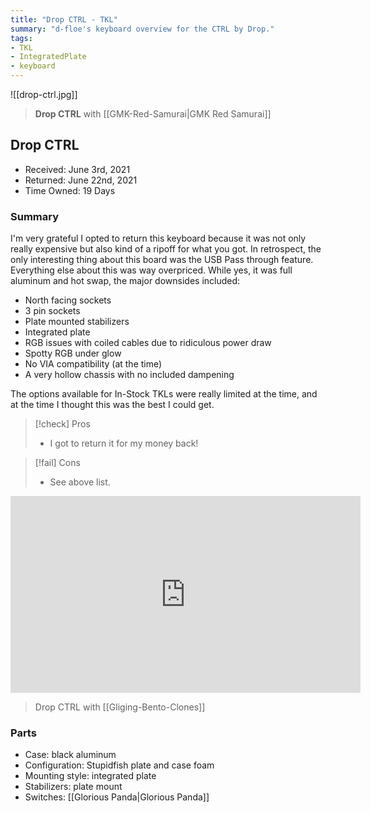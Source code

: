 ```yaml
---
title: "Drop CTRL - TKL"
summary: "d-floe's keyboard overview for the CTRL by Drop."
tags:
- TKL
- IntegratedPlate
- keyboard
---
```


![[drop-ctrl.jpg]]

> **Drop CTRL** with [[GMK-Red-Samurai|GMK Red Samurai]]

## Drop CTRL

- Received: June 3rd, 2021
- Returned: June 22nd, 2021
- Time Owned: 19 Days

### Summary

I'm very grateful I opted to return this keyboard because it was not only really expensive but also kind of a ripoff for what you got. In retrospect, the only interesting thing about this board was the USB Pass through feature. Everything else about this was way overpriced.
While yes, it was full aluminum and hot swap, the major downsides included:

- North facing sockets
- 3 pin sockets
- Plate mounted stabilizers
- Integrated plate
- RGB issues with coiled cables due to ridiculous power draw
- Spotty RGB under glow
- No VIA compatibility (at the time)
- A very hollow chassis with no included dampening

The options available for In-Stock TKLs were really limited at the time, and at the time I thought this was the best I could get.

> [!check] Pros
>
> -   I got to return it for my money back!

> [!fail] Cons
>
> -   See above list.

<iframe width="560" height="315" src="https://www.youtube-nocookie.com/embed/LpR41UftB7k" title="YouTube video player" frameborder="0" allow="accelerometer; autoplay; clipboard-write; encrypted-media; gyroscope; picture-in-picture; web-share" allowfullscreen></iframe>

> Drop CTRL with [[Gliging-Bento-Clones]]

### Parts

- Case: black aluminum
- Configuration: Stupidfish plate and case foam
- Mounting style: integrated plate
- Stabilizers: plate mount
- Switches: [[Glorious Panda|Glorious Panda]]
